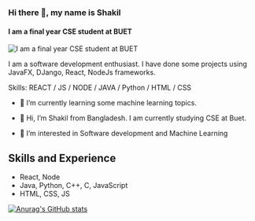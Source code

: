### Hi there 👋, my name is Shakil
#### I am a final year CSE student at BUET 
![I am a final year CSE student at BUET ](https://arturssmirnovs.github.io/github-profile-readme-generator/images/banner.png)

I am a software development enthusiast. I have done some projects using JavaFX, DJango, React, NodeJs frameworks. 

Skills: REACT / JS / NODE / JAVA / Python / HTML / CSS

- 🔭 I’m currently learning some machine learning topics.



- 👋 Hi, I’m Shakil from Bangladesh. I am currently studying CSE at Buet. 
- 👀 I’m interested in Software development and Machine Learning

## Skills and Experience
* React, Node
* Java, Python, C++, C, JavaScript
* HTML, CSS, JS

<!-- - 🌱 I’m currently learning ... 
- 💞️ I’m looking to collaborate on ...
- 📫 How to reach me ...
 -->
[![Anurag's GitHub stats](https://github-readme-stats.vercel.app/api?username=Shakil018)](https://github.com/anuraghazra/github-readme-stats)

<!---
Shakil018/Shakil018 is a ✨ special ✨ repository because its `README.md` (this file) appears on your GitHub profile.
You can click the Preview link to take a look at your changes.
--->
